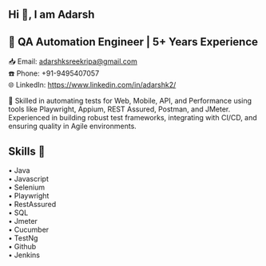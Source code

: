 ## Hi 👋, I am Adarsh
## 💼  QA Automation Engineer | 5+ Years Experience

📥 Email: adarshksreekripa@gmail.com  
☎️ Phone: +91-9495407057  
🌐 LinkedIn: https://www.linkedin.com/in/adarshk2/  

🧪 Skilled in automating tests for Web, Mobile, API, and Performance using tools like Playwright, Appium, REST Assured, Postman, and JMeter. Experienced in building robust test frameworks, integrating with CI/CD, and ensuring quality in Agile environments.

## Skills  🚀
• Java  
• Javascript  
• Selenium  
• Playwright  
• RestAssured  
• SQL  
• Jmeter  
• Cucumber  
• TestNg  
• Github  
• Jenkins  

  

  


<!--
**Adarsh409/Adarsh409** is a ✨ _special_ ✨ repository because its `README.md` (this file) appears on your GitHub profile.

Here are some ideas to get you started:

- 🔭 I’m currently working on ...
- 🌱 I’m currently learning ...
- 👯 I’m looking to collaborate on ...
- 🤔 I’m looking for help with ...
- 💬 Ask me about ...
- 📫 How to reach me: ...
- 😄 Pronouns: ...
- ⚡ Fun fact: ...
-->
